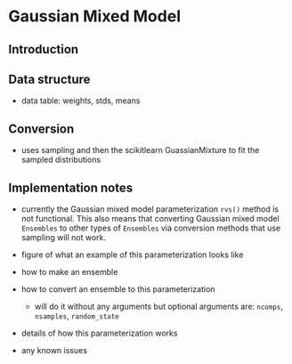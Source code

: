 # Gaussian Mixed Model

## Introduction

## Data structure

- data table: weights, stds, means

## Conversion

- uses sampling and then the scikitlearn GuassianMixture to fit the sampled distributions

## Implementation notes

- currently the Gaussian mixed model parameterization `rvs()` method is not functional. This also means that converting Gaussian mixed model `Ensembles` to other types of `Ensembles` via conversion methods that use sampling will not work.

- figure of what an example of this parameterization looks like
- how to make an ensemble
- how to convert an ensemble to this parameterization
  - will do it without any arguments but optional arguments are: `ncomps`, `nsamples`, `random_state`
- details of how this parameterization works
- any known issues
